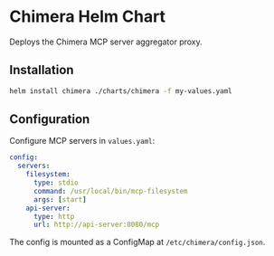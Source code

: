 # Chimera Helm Chart

Deploys the Chimera MCP server aggregator proxy.

## Installation

```bash
helm install chimera ./charts/chimera -f my-values.yaml
```

## Configuration

Configure MCP servers in `values.yaml`:

```yaml
config:
  servers:
    filesystem:
      type: stdio
      command: /usr/local/bin/mcp-filesystem
      args: [start]
    api-server:
      type: http
      url: http://api-server:8080/mcp
```

The config is mounted as a ConfigMap at `/etc/chimera/config.json`.
